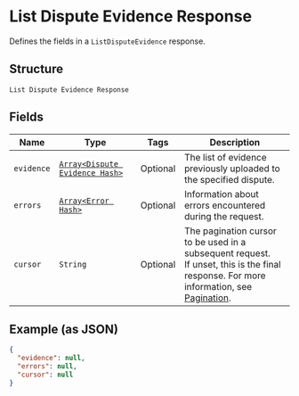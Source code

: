 
# List Dispute Evidence Response

Defines the fields in a `ListDisputeEvidence` response.

## Structure

`List Dispute Evidence Response`

## Fields

| Name | Type | Tags | Description |
|  --- | --- | --- | --- |
| `evidence` | [`Array<Dispute Evidence Hash>`](../../doc/models/dispute-evidence.md) | Optional | The list of evidence previously uploaded to the specified dispute. |
| `errors` | [`Array<Error Hash>`](../../doc/models/error.md) | Optional | Information about errors encountered during the request. |
| `cursor` | `String` | Optional | The pagination cursor to be used in a subsequent request.<br>If unset, this is the final response. For more information, see [Pagination](https://developer.squareup.com/docs/build-basics/common-api-patterns/pagination). |

## Example (as JSON)

```json
{
  "evidence": null,
  "errors": null,
  "cursor": null
}
```

